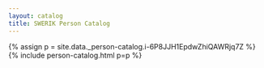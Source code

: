 ```yaml
---
layout: catalog
title: SWERIK Person Catalog
---
```

{% assign p = site.data._person-catalog.i-6P8JJH1EpdwZhiQAWRjq7Z %}
{% include person-catalog.html p=p %}

